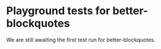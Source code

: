 # Playground tests for better-blockquotes
We are still awaiting the first test run for better-blockquotes.
